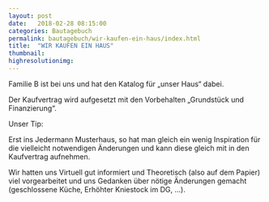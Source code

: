 ```yaml
---
layout: post
date:   2018-02-28 08:15:00
categories: Bautagebuch
permalink: bautagebuch/wir-kaufen-ein-haus/index.html
title:  "WIR KAUFEN EIN HAUS"
thumbnail: 
highresolutionimg: 
---
```


<div class="entry-content">

Familie B ist bei uns und hat den Katalog für „unser Haus“ dabei.

<!--more-->

Der Kaufvertrag wird aufgesetzt mit den Vorbehalten „Grundstück und Finanzierung“.

Unser Tip:

Erst ins Jedermann Musterhaus, so hat man gleich ein wenig Inspiration für die vielleicht notwendigen Änderungen und kann diese gleich mit in den Kaufvertrag aufnehmen.

Wir hatten uns Virtuell gut informiert und Theoretisch (also auf dem Papier) viel vorgearbeitet und uns Gedanken über nötige Änderungen gemacht (geschlossene Küche, Erhöhter Kniestock im DG, …).



</div><!-- .entry-content -->
